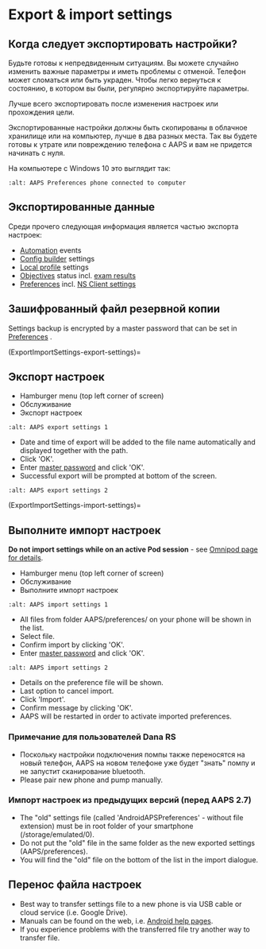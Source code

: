 # Export & import settings

## Когда следует экспортировать настройки?

Будьте готовы к непредвиденным ситуациям. Вы можете случайно изменить важные параметры и иметь проблемы с отменой. Телефон может сломаться или быть украден. Чтобы легко вернуться к состоянию, в котором вы были, регулярно экспортируйте параметры.

Лучше всего экспортировать после изменения настроек или прохождения цели.

Экспортированные настройки должны быть скопированы в облачное хранилище или на компьютер, лучше в два разных места. Так вы будете готовы к утрате или повреждению телефона с AAPS и вам не придется начинать с нуля.

На компьютере с Windows 10 это выглядит так:

```{image} ../images/AAPS_ExImportSettingsWin.png
:alt: AAPS Preferences phone connected to computer
```

## Экспортированные данные

Среди прочего следующая информация является частью экспорта настроек:

- [Automation](../Usage/Automation.md) events
- [Config builder](../Configuration/Config-Builder.md) settings
- [Local profile](Config-Builder-local-profile) settings
- [Objectives](../Usage/Objectives.md) status incl. [exam results](Objectives-objective-3-prove-your-knowledge)
- [Preferences](../Configuration/Preferences.md) incl. [NS Client settings](Preferences-nsclient)

## Зашифрованный файл резервной копии

Settings backup is encrypted by a master password that can be set in [Preferences](Preferences-master-password) .

(ExportImportSettings-export-settings)=
## Экспорт настроек

- Hamburger menu (top left corner of screen)
- Обслуживание
- Экспорт настроек

```{image} ../images/AAPS_ExportSettings1.png
:alt: AAPS export settings 1
```

- Date and time of export will be added to the file name automatically and displayed together with the path.
- Click 'OK'.
- Enter [master password](Preferences-master-password) and click 'OK'.
- Successful export will be prompted at bottom of the screen.

```{image} ../images/AAPS_ExportSettings2.png
:alt: AAPS export settings 2
```

(ExportImportSettings-import-settings)=
## Выполните импорт настроек

**Do not import settings while on an active Pod session** - see [Omnipod page for details](OmnipodEros-import-settings-from-previous-aaps).

- Hamburger menu (top left corner of screen)
- Обслуживание
- Выполните импорт настроек

```{image} ../images/AAPS_ImportSettings1.png
:alt: AAPS import settings 1
```

- All files from folder AAPS/preferences/ on your phone will be shown in the list.
- Select file.
- Confirm import by clicking 'OK'.
- Enter [master password](Preferences-master-password) and click 'OK'.

```{image} ../images/AAPS_ImportSettings2.png
:alt: AAPS import settings 2
```

- Details on the preference file will be shown.
- Last option to cancel import.
- Click 'Import'.
- Confirm message by clicking 'OK'.
- AAPS will be restarted in order to activate imported preferences.

### Примечание для пользователей Dana RS

- Поскольку настройки подключения помпы также переносятся на новый телефон, AAPS на новом телефоне уже будет "знать" помпу и не запустит сканирование bluetooth.
- Please pair new phone and pump manually.

### Импорт настроек из предыдущих версий (перед AAPS 2.7)

- The "old" settings file (called 'AndroidAPSPreferences' - without file extension) must be in root folder of your smartphone (/storage/emulated/0).
- Do not put the "old" file in the same folder as the new exported settings (AAPS/preferences).
- You will find the "old" file on the bottom of the list in the import dialogue.

## Перенос файла настроек

- Best way to transfer settings file to a new phone is via USB cable or cloud service (i.e. Google Drive).
- Manuals can be found on the web, i.e. [Android help pages](https://support.google.com/android/answer/9064445?hl=en).
- If you experience problems with the transferred file try another way to transfer file.
